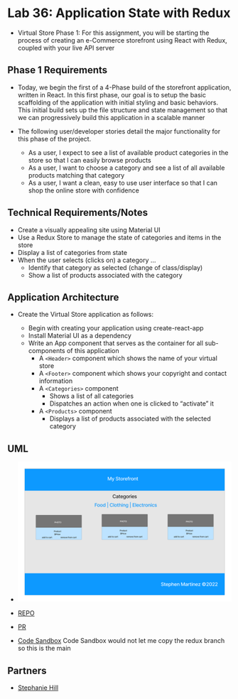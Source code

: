 # Lab 36: Application State with Redux

- Virtual Store Phase 1: For this assignment, you will be starting the process of creating an e-Commerce storefront using React with Redux, coupled with your live API server

## Phase 1 Requirements

- Today, we begin the first of a 4-Phase build of the storefront application, written in React. In this first phase, our goal is to setup the basic scaffolding of the application with initial styling and basic behaviors. This initial build sets up the file structure and state management so that we can progressively build this application in a scalable manner

- The following user/developer stories detail the major functionality for this phase of the project.

  - As a user, I expect to see a list of available product categories in the store so that I can easily browse products
  - As a user, I want to choose a category and see a list of all available products matching that category
  - As a user, I want a clean, easy to use user interface so that I can shop the online store with confidence

## Technical Requirements/Notes

- Create a visually appealing site using Material UI
- Use a Redux Store to manage the state of categories and items in the store
- Display a list of categories from state
- When the user selects (clicks on) a category …
  - Identify that category as selected (change of class/display)
  - Show a list of products associated with the category

## Application Architecture

- Create the Virtual Store application as follows:

  - Begin with creating your application using create-react-app
  - Install Material UI as a dependency
  - Write an App component that serves as the container for all sub-components of this application
    - A `<Header>` component which shows the name of your virtual store
    - A `<Footer>` component which shows your copyright and contact information
    - A `<Categories>` component
      - Shows a list of all categories
      - Dispatches an action when one is clicked to “activate” it
    - A `<Products>` component
      - Displays a list of products associated with the selected category

## UML
- ![UML](./assets/lab36.png)

- [REPO](https://github.com/SdMartinez13/storefront)
- [PR](https://github.com/SdMartinez13/storefront/pull/1)
- [Code Sandbox](https://codesandbox.io/p/github/SdMartinez13/storefront/draft/shy-cookies?file=%2FREADME.md&workspace=%257B%2522activeFileId%2522%253A%2522cla7swtxo000rl0f051aferfz%2522%252C%2522openFiles%2522%253A%255B%2522%252FREADME.md%2522%255D%252C%2522sidebarPanel%2522%253A%2522EXPLORER%2522%252C%2522gitSidebarPanel%2522%253A%2522COMMIT%2522%252C%2522sidekickItems%2522%253A%255B%257B%2522key%2522%253A%2522cla7synlc00f03b6hgk2vouir%2522%252C%2522type%2522%253A%2522PROJECT_SETUP%2522%252C%2522isMinimized%2522%253Afalse%257D%252C%257B%2522type%2522%253A%2522PREVIEW%2522%252C%2522taskId%2522%253A%2522start%2522%252C%2522port%2522%253A3000%252C%2522key%2522%253A%2522cla7sxhmj007g3b6hwcdop3d7%2522%252C%2522isMinimized%2522%253Afalse%257D%252C%257B%2522type%2522%253A%2522TASK_LOG%2522%252C%2522taskId%2522%253A%2522start%2522%252C%2522key%2522%253A%2522cla7sxeob005i3b6hujtibljb%2522%252C%2522isMinimized%2522%253Afalse%257D%255D%257D) Code Sandbox would not let me copy the redux branch so this is the main

## Partners

- [Stephanie Hill](https://github.com/stephnitis)
